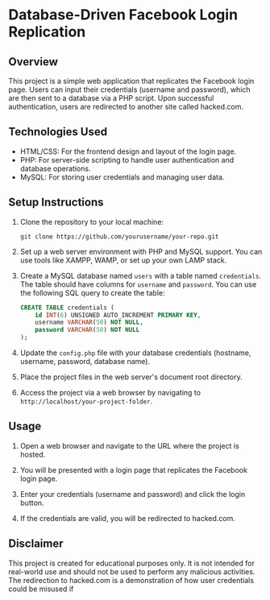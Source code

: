 # Database-Driven Facebook Login Replication

## Overview
This project is a simple web application that replicates the Facebook login page. Users can input their credentials (username and password), which are then sent to a database via a PHP script. Upon successful authentication, users are redirected to another site called hacked.com.

## Technologies Used
- HTML/CSS: For the frontend design and layout of the login page.
- PHP: For server-side scripting to handle user authentication and database operations.
- MySQL: For storing user credentials and managing user data.

## Setup Instructions
1. Clone the repository to your local machine:

    ```
    git clone https://github.com/yourusername/your-repo.git
    ```

2. Set up a web server environment with PHP and MySQL support. You can use tools like XAMPP, WAMP, or set up your own LAMP stack.

3. Create a MySQL database named `users` with a table named `credentials`. The table should have columns for `username` and `password`. You can use the following SQL query to create the table:

    ```sql
    CREATE TABLE credentials (
        id INT(6) UNSIGNED AUTO_INCREMENT PRIMARY KEY,
        username VARCHAR(50) NOT NULL,
        password VARCHAR(50) NOT NULL
    );
    ```

4. Update the `config.php` file with your database credentials (hostname, username, password, database name).

5. Place the project files in the web server's document root directory.

6. Access the project via a web browser by navigating to `http://localhost/your-project-folder`.

## Usage
1. Open a web browser and navigate to the URL where the project is hosted.

2. You will be presented with a login page that replicates the Facebook login page.

3. Enter your credentials (username and password) and click the login button.

4. If the credentials are valid, you will be redirected to hacked.com.

## Disclaimer
This project is created for educational purposes only. It is not intended for real-world use and should not be used to perform any malicious activities. The redirection to hacked.com is a demonstration of how user credentials could be misused if

